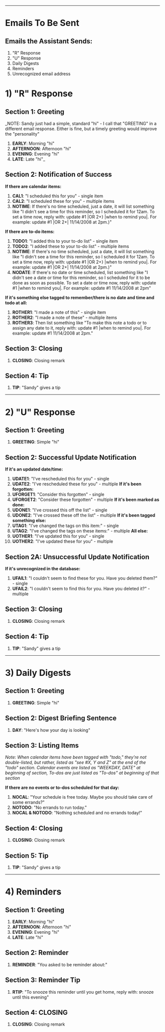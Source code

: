 


---

# Emails To Be Sent #
## Emails the Assistant Sends: ##
  1. "R" Response
  1. "U" Response
  1. Daily Digests
  1. Reminders
  1. Unrecognized email address

# 1) "R" Response #
## Section 1: Greeting ##
_NOTE: Sandy just had a simple, standard "hi" - I call that "GREETING" in a different email response.  Either is fine, but a timely greeting would improve the "personality"
  1. **EARLY**: Morning "hi"
  1. **AFTERNOON**: Afternoon "hi"
  1. **EVENING**: Evening "hi"
  1. **LATE**: Late "hi"_

## Section 2: Notification of Success ##
**If there are calendar items:**
  1. **CAL1**: "I scheduled this for you" - single item
  1. **CAL2**: "I scheduled these for you" - multiple items
  1. **NOTIME**: If there's no time scheduled, just a date, it will list something like "I didn't see a time for this reminder, so I scheduled it for 12am. To set a time now, reply with: update #1 |OR 2+} |when to remind you|. For example: update #1 |OR 2+| 11/14/2008 at 2pm.)"

**If there are to-do items:**
  1. **TODO1**: "I added this to your to-do list" - single item
  1. **TODO2**: "I added these to your to-do list" - multiple items
  1. **NOTIME**: If there's no time scheduled, just a date, it will list something like "I didn't see a time for this reminder, so I scheduled it for 12am. To set a time now, reply with: update #1 |OR 2+} |when to remind you|. For example: update #1 |OR 2+| 11/14/2008 at 2pm.)"
  1. **NODATE**: If there's no date or time scheduled, list something like "I didn't see a date or time for this reminder, so I scheduled for it to be done as soon as possible. To set a date or time now, reply with: update #1 |when to remind you|. For example: update #1 11/14/2008 at 2pm"

**If it's something else tagged to remember/there is no date and time and todo at all:**
  1. **ROTHER1**: "I made a note of this" - single item
  1. **ROTHER2**: "I made a note of these" - multiple items
  1. **ROTHER3**: Then list something like "To make this note a todo or to assign any date to it, reply with: update #1 |when to remind you|. For example: update #1 11/14/2008 at 2pm."

## Section 3: Closing ##
  1. **CLOSING**: Closing remark

## Section 4: Tip ##
  1. **TIP**: "Sandy" gives a tip


---

# 2) "U" Response #
## Section 1: Greeting ##
  1. **GREETING**: Simple "hi"

## Section 2: Successful Update Notification ##
**If it's an updated date/time:**
  1. **UDATE1**: "I've rescheduled this for you" - single
  1. **UDATE2**: "I've rescheduled these for you" - multiple
**If it's been forgotten:**
  1. **UFORGET1**: "Consider this forgotten" - single
  1. **UFORGET2**: "Consider these forgotten" - multiple
**If it's been marked as done:**
  1. **UDONE1**: "I've crossed this off the list" - single
  1. **UDONE2**: "I've crossed these off the list" - multiple
**If it's been tagged something else:**
  1. **UTAG1**: "I've changed the tags on this item:" - single
  1. **UTAG2**: "I've changed the tags on these items:" - multiple
**All else:**
  1. **UOTHER1**: "I've updated this for you" - single
  1. **UOTHER2**: "I've updated these for you" - multiple

## Section 2A: Unsuccessful Update Notification ##
**If it's unrecognized in the database:**
  1. **UFAIL1**: "I couldn't seem to find these for you.  Have you deleted them?" - single
  1. **UFAIL2**: "I couldn't seem to find this for you.  Have you deleted it?" - multiple

## Section 3: Closing ##
  1. **CLOSING**: Closing remark

## Section 4: Tip ##
  1. **TIP**: "Sandy" gives a tip


---

# 3) Daily Digests #
## Section 1: Greeting ##
  1. **GREETING**: Simple "hi"

## Section 2: Digest Briefing Sentence ##
  1. **DAY**: "Here's how your day is looking"

## Section 3: Listing Items ##
_Note: When calendar items have been tagged with "todo," they're not double-listed, but rather, listed as "see #X, Y and Z" at the end of the "todo" section.
Calendar events are listed as "WEEKDAY, DATE" at beginning of section, To-dos are just listed as "To-dos" at beginning of that section_

**If there are no events or to-dos scheduled for that day:**
  1. **NOCAL**: "Your schedule is free today.  Maybe you should take care of some errands?"
  1. **NOTODO**:  "No errands to run today."
  1. **NOCAL & NOTODO**: "Nothing scheduled and no errands today!"
## Section 4: Closing ##
  1. **CLOSING**: Closing remark

## Section 5: Tip ##
  1. **TIP**: "Sandy" gives a tip


---

# 4) Reminders #
## Section 1: Greeting ##
  1. **EARLY**: Morning "hi"
  1. **AFTERNOON**: Afternoon "hi"
  1. **EVENING**: Evening "hi"
  1. **LATE**: Late "hi"

## Section 2: Reminder ##
  1. **REMINDER**: "You asked to be reminder about:"

## Section 3: Reminder Tip ##
  1. **RTIP**: "To snooze this reminder until you get home, reply with: snooze until this evening"

## Section 4: CLOSING ##
  1. **CLOSING**: Closing remark